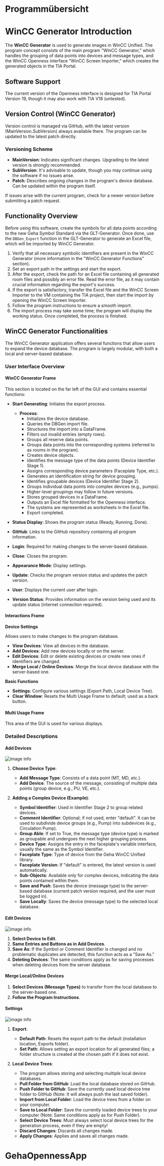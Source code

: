 Programmübersicht
=========================

# WinCC Generator Introduction

The **WinCC Generator** is used to generate images in WinCC Unified. The program concept consists of the main program "WinCC Generator," which handles the grouping of data points into devices and message types, and the WinCC Openness interface "WinCC Screen Importer," which creates the generated objects in the TIA Portal.

## Software Support

The current version of the Openness interface is designed for TIA Portal Version 19, though it may also work with TIA V18 (untested).

## Version Control (WinCC Generator)

Version control is managed via GitHub, with the latest version (MainVersion.SubVersion) always available there. The program can be updated to the latest patch directly.

### Versioning Scheme

- **MainVersion**: Indicates significant changes. Upgrading to the latest version is strongly recommended.
- **SubVersion**: It's advisable to update, though you may continue using the software if no issues arise.
- **Patch**: Describes ongoing changes in the program's device database. Can be updated within the program itself.

If issues arise with the current program, check for a newer version before submitting a patch request.

## Functionality Overview

Before using this software, create the symbols for all data points according to the new Geha Symbol Standard via the GLT-Generator. Once done, use the `DBGen_Export` function in the GLT-Generator to generate an Excel file, which will be imported by WinCC Generator.

1. Verify that all necessary symbolic identifiers are present in the WinCC Generator (more information in the "WinCC Generator Functions" section).
2. Set an export path in the settings and start the export.
3. After the export, check the path for an Excel file containing all generated room files and possibly an error file. Read the error file, as it may contain crucial information regarding the export's success.
4. If the export is satisfactory, transfer the Excel file and the WinCC Screen Importer to the VM containing the TIA project, then start the import by opening the WinCC Screen Importer.
5. Follow the program instructions to ensure a smooth import.
6. The import process may take some time; the program will display the working status. Once completed, the process is finished.

## WinCC Generator Functionalities

The WinCC Generator application offers several functions that allow users to expand the device database. The program is largely modular, with both a local and server-based database.

### User Interface Overview

#### WinCC Generator Frame

This section is located on the far left of the GUI and contains essential functions:

- **Start Generating**: Initiates the export process.
  - **Process**: 
    - Initializes the device database.
    - Queries the DBGen import file.
    - Structures the import into a DataFrame.
    - Filters out invalid entries (empty rows).
    - Groups all reserve data points.
    - Groups data points into the corresponding systems (referred to as rooms in the program).
    - Creates device objects.
    - Identifies the message type of the data points (Device Identifier Stage 1).
    - Assigns corresponding device parameters (Faceplate Type, etc.).
    - Generates an identification string for device grouping.
    - Identifies groupable devices (Device Identifier Stage 2).
    - Groups individual data points into complex devices (e.g., pumps).
    - Higher-level groupings may follow in future versions.
    - Stores grouped devices in a DataFrame.
    - Outputs an Excel file formatted for the Openness interface.
    - The systems are represented as worksheets in the Excel file.
    - Export completed.
    
- **Status Display**: Shows the program status (Ready, Running, Done).
- **GitHub**: Links to the GitHub repository containing all program information.
- **Login**: Required for making changes to the server-based database.
- **Close**: Closes the program.
- **Appearance Mode**: Display settings.
- **Update**: Checks the program version status and updates the patch version.
- **User**: Displays the current user after login.
- **Version Status**: Provides information on the version being used and its update status (internet connection required).

#### Interactions Frame

**Device Settings**

Allows users to make changes to the program database.

- **View Devices**: View all devices in the database.
- **Add Devices**: Add new devices locally or on the server.
- **Edit Devices**: Edit or delete existing devices or create new ones if identifiers are changed.
- **Merge Local / Online Devices**: Merge the local device database with the server-based one.

**Basic Functions**

- **Settings**: Configure various settings (Export Path, Local Device Tree).
- **Clear Window**: Resets the Multi Usage Frame to default; used as a back button.

#### Multi Usage Frame

This area of the GUI is used for various displays.

### Detailed Descriptions

#### Add Devices
![image info](GuidPictures/AddDev1.JPG)
1. **Choose Device Type**:
    - **Add Message Type**: Consists of a data point (MT, MD, etc.).
    - **Add Device**: The source of the message, consisting of multiple data points (group device, e.g., PU, VE, etc.).

2. **Adding a Complex Device (Example)**:
    - **Symbol Identifier**: Used in Identifier Stage 2 to group related devices.
    - **Comment Identifier**: Optional; if not used, enter "default". It can be used to subdivide device groups (e.g., Pump) into subdevices (e.g., Circulation Pump).
    - **Group Able**: If set to True, the message type (device type) is marked as groupable and undergoes the next higher grouping process.
    - **Device Type**: Assigns the entry in the faceplate's variable interface, usually the same as the Symbol Identifier. 
    - **Faceplate Type**: Type of device from the Geha WinCC Unified library.
    - **Faceplate Version**: If "default" is entered, the latest version is used automatically.
    - **Sub-Objects**: Available only for complex devices, indicating the data points contained within them.
    - **Save and Push**: Saves the device (message type) to the server-based database (current patch version required, and the user must be logged in).
    - **Save Locally**: Saves the device (message type) to the selected local database.

#### Edit Devices
![image info](GuidPictures/EdDev1.JPG)
1. **Select Device to Edit**.
2. **Same Entries and Buttons as in Add Devices**.
3. **Save As**: If the Symbol or Comment Identifier is changed and no problematic duplicates are detected, this function acts as a "Save As."
4. **Deleting Devices**: The same conditions apply as for saving processes when deleting devices from the server database.

#### Merge Local/Online Devices

1. **Select Devices (Message Types)** to transfer from the local database to the server-based one.
2. **Follow the Program Instructions**.

#### Settings
![image info](GuidPictures/Settings.JPG)
1. **Export**:
    - **Default Path**: Resets the export path to the default (installation location, Exports folder).
    - **Set Path**: Allows setting an export location for all generated files; a folder structure is created at the chosen path if it does not exist.
  
2. **Local Device Trees**:
    - The program allows storing and selecting multiple local device databases.
    - **Pull Folder from GitHub**: Load the local database stored on GitHub.
    - **Push Folder to GitHub**: Save the currently used local device tree folder to GitHub (Note: It will always push the last saved folder).
    - **Import from Local Folder**: Load the device trees from a folder on your computer.
    - **Save to Local Folder**: Save the currently loaded device trees to your computer (Note: Same conditions apply as for Push Folder).
    - **Select Device Trees**: Must always select local device trees for the generation process, even if they are empty!
    - **Discard Changes**: Discards all changes made.
    - **Apply Changes**: Applies and saves all changes made.
# GehaOpennessApp
